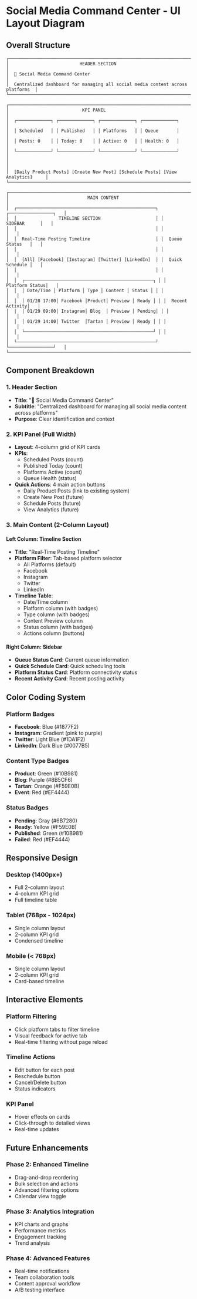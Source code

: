 # Social Media Command Center - UI Layout Diagram

## Overall Structure

```
┌─────────────────────────────────────────────────────────────────────────────────┐
│                           HEADER SECTION                                        │
│  🚀 Social Media Command Center                                                │
│  Centralized dashboard for managing all social media content across platforms  │
└─────────────────────────────────────────────────────────────────────────────────┘

┌─────────────────────────────────────────────────────────────────────────────────┐
│                            KPI PANEL                                            │
│  ┌─────────────┐ ┌─────────────┐ ┌─────────────┐ ┌─────────────┐              │
│  │ Scheduled   │ │ Published   │ │ Platforms   │ │ Queue       │              │
│  │ Posts: 0    │ │ Today: 0    │ │ Active: 0   │ │ Health: 0   │              │
│  └─────────────┘ └─────────────┘ └─────────────┘ └─────────────┘              │
│                                                                                 │
│  [Daily Product Posts] [Create New Post] [Schedule Posts] [View Analytics]     │
└─────────────────────────────────────────────────────────────────────────────────┘

┌─────────────────────────────────────────────────────────────────────────────────┐
│                              MAIN CONTENT                                       │
│  ┌─────────────────────────────────────────────────────┐ ┌─────────────────┐   │
│  │                TIMELINE SECTION                     │ │    SIDEBAR      │   │
│  │                                                     │ │                 │   │
│  │  Real-Time Posting Timeline                         │ │  Queue Status   │   │
│  │                                                     │ │                 │   │
│  │  [All] [Facebook] [Instagram] [Twitter] [LinkedIn]  │ │  Quick Schedule │   │
│  │                                                     │ │                 │   │
│  │  ┌─────────────────────────────────────────────────┐ │ │  Platform Status│   │
│  │  │ Date/Time │ Platform │ Type │ Content │ Status │ │ │                 │   │
│  │  │ 01/28 17:00│ Facebook │Product│ Preview │ Ready │ │ │  Recent Activity│   │
│  │  │ 01/29 09:00│ Instagram│ Blog  │ Preview │ Pending│ │ │                 │   │
│  │  │ 01/29 14:00│ Twitter  │Tartan │ Preview │ Ready │ │ │                 │   │
│  │  └─────────────────────────────────────────────────┘ │ │                 │   │
│  └─────────────────────────────────────────────────────┘ └─────────────────┘   │
└─────────────────────────────────────────────────────────────────────────────────┘
```

## Component Breakdown

### 1. Header Section
- **Title**: "🚀 Social Media Command Center"
- **Subtitle**: "Centralized dashboard for managing all social media content across platforms"
- **Purpose**: Clear identification and context

### 2. KPI Panel (Full Width)
- **Layout**: 4-column grid of KPI cards
- **KPIs**:
  - Scheduled Posts (count)
  - Published Today (count)
  - Platforms Active (count)
  - Queue Health (status)
- **Quick Actions**: 4 main action buttons
  - Daily Product Posts (link to existing system)
  - Create New Post (future)
  - Schedule Posts (future)
  - View Analytics (future)

### 3. Main Content (2-Column Layout)

#### Left Column: Timeline Section
- **Title**: "Real-Time Posting Timeline"
- **Platform Filter**: Tab-based platform selector
  - All Platforms (default)
  - Facebook
  - Instagram
  - Twitter
  - LinkedIn
- **Timeline Table**: 
  - Date/Time column
  - Platform column (with badges)
  - Type column (with badges)
  - Content Preview column
  - Status column (with badges)
  - Actions column (buttons)

#### Right Column: Sidebar
- **Queue Status Card**: Current queue information
- **Quick Schedule Card**: Quick scheduling tools
- **Platform Status Card**: Platform connectivity status
- **Recent Activity Card**: Recent posting activity

## Color Coding System

### Platform Badges
- **Facebook**: Blue (#1877F2)
- **Instagram**: Gradient (pink to purple)
- **Twitter**: Light Blue (#1DA1F2)
- **LinkedIn**: Dark Blue (#0077B5)

### Content Type Badges
- **Product**: Green (#10B981)
- **Blog**: Purple (#8B5CF6)
- **Tartan**: Orange (#F59E0B)
- **Event**: Red (#EF4444)

### Status Badges
- **Pending**: Gray (#6B7280)
- **Ready**: Yellow (#F59E0B)
- **Published**: Green (#10B981)
- **Failed**: Red (#EF4444)

## Responsive Design

### Desktop (1400px+)
- Full 2-column layout
- 4-column KPI grid
- Full timeline table

### Tablet (768px - 1024px)
- Single column layout
- 2-column KPI grid
- Condensed timeline

### Mobile (< 768px)
- Single column layout
- 2-column KPI grid
- Card-based timeline

## Interactive Elements

### Platform Filtering
- Click platform tabs to filter timeline
- Visual feedback for active tab
- Real-time filtering without page reload

### Timeline Actions
- Edit button for each post
- Reschedule button
- Cancel/Delete button
- Status indicators

### KPI Panel
- Hover effects on cards
- Click-through to detailed views
- Real-time updates

## Future Enhancements

### Phase 2: Enhanced Timeline
- Drag-and-drop reordering
- Bulk selection and actions
- Advanced filtering options
- Calendar view toggle

### Phase 3: Analytics Integration
- KPI charts and graphs
- Performance metrics
- Engagement tracking
- Trend analysis

### Phase 4: Advanced Features
- Real-time notifications
- Team collaboration tools
- Content approval workflow
- A/B testing interface

